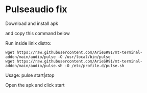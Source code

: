 # Pulseaudio fix
Download and install apk

and copy this command below

Run inside linix distro:
```
wget https://raw.githubusercontent.com/ArieSR91/mt-terminal-addon/main/audio/pulse -O /usr/local/bin/pulse
wget https://raw.githubusercontent.com/ArieSR91/mt-terminal-addon/main/audio/pulse.sh -O /etc/profile.d/pulse.sh
```
Usage: pulse start|stop


Open the apk and click start
